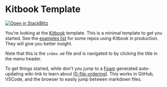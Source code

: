 # Kitbook Template

[![Open in StackBlitz](https://developer.stackblitz.com/img/open_in_stackblitz.svg)](https://stackblitz.com/fork/github/jacob-8/kitbook/tree/main/packages/template)

You're looking at the [Kitbook](https://kitbook.vercel.app/) template. This is a minimal template to get you started. See the [examples list](https://kitbook.vercel.app/docs/9-examples) for some repos using Kitbook in production. They will give you better insight.

Note that this is the `index.md` file and is navigated to by clicking the title in the menu header.

To get things started, while don't you jump to a [Foam](https://github.com/foambubble/foam) generated auto-updating wiki-link to learn about [[0-file-ordering]]. This works in GitHub, VSCode, and the browser to easily jump between markdown files.

[//begin]: # "Autogenerated link references for markdown compatibility"
[0-file-ordering]: docs/0-file-ordering.md "File Ordering"
[//end]: # "Autogenerated link references"